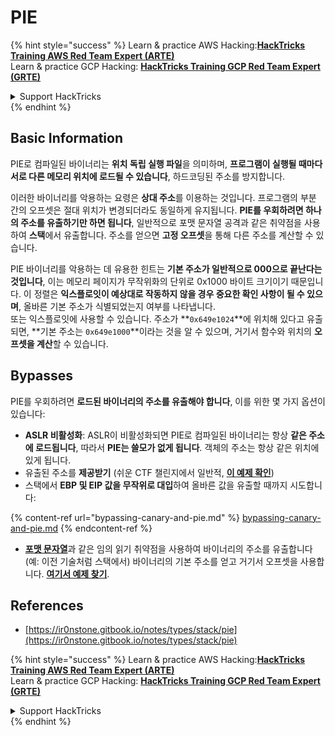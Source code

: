 # PIE

{% hint style="success" %}
Learn & practice AWS Hacking:<img src="/.gitbook/assets/arte.png" alt="" data-size="line">[**HackTricks Training AWS Red Team Expert (ARTE)**](https://training.hacktricks.xyz/courses/arte)<img src="/.gitbook/assets/arte.png" alt="" data-size="line">\
Learn & practice GCP Hacking: <img src="/.gitbook/assets/grte.png" alt="" data-size="line">[**HackTricks Training GCP Red Team Expert (GRTE)**<img src="/.gitbook/assets/grte.png" alt="" data-size="line">](https://training.hacktricks.xyz/courses/grte)

<details>

<summary>Support HackTricks</summary>

* Check the [**subscription plans**](https://github.com/sponsors/carlospolop)!
* **Join the** 💬 [**Discord group**](https://discord.gg/hRep4RUj7f) or the [**telegram group**](https://t.me/peass) or **follow** us on **Twitter** 🐦 [**@hacktricks\_live**](https://twitter.com/hacktricks\_live)**.**
* **Share hacking tricks by submitting PRs to the** [**HackTricks**](https://github.com/carlospolop/hacktricks) and [**HackTricks Cloud**](https://github.com/carlospolop/hacktricks-cloud) github repos.

</details>
{% endhint %}

## Basic Information

PIE로 컴파일된 바이너리는 **위치 독립 실행 파일**을 의미하며, **프로그램이 실행될 때마다 서로 다른 메모리 위치에 로드될 수 있습니다**, 하드코딩된 주소를 방지합니다.

이러한 바이너리를 악용하는 요령은 **상대 주소**를 이용하는 것입니다. 프로그램의 부분 간의 오프셋은 절대 위치가 변경되더라도 동일하게 유지됩니다. **PIE를 우회하려면 하나의 주소를 유출하기만 하면 됩니다**, 일반적으로 포맷 문자열 공격과 같은 취약점을 사용하여 **스택**에서 유출합니다. 주소를 얻으면 **고정 오프셋**을 통해 다른 주소를 계산할 수 있습니다.

PIE 바이너리를 악용하는 데 유용한 힌트는 **기본 주소가 일반적으로 000으로 끝난다는 것입니다**, 이는 메모리 페이지가 무작위화의 단위로 0x1000 바이트 크기이기 때문입니다. 이 정렬은 **익스플로잇이 예상대로 작동하지 않을 경우 중요한 확인 사항이 될 수 있으며**, 올바른 기본 주소가 식별되었는지 여부를 나타냅니다.\
또는 익스플로잇에 사용할 수 있습니다. 주소가 **`0x649e1024`**에 위치해 있다고 유출되면, **기본 주소는 `0x649e1000`**이라는 것을 알 수 있으며, 거기서 함수와 위치의 **오프셋을 계산**할 수 있습니다.

## Bypasses

PIE를 우회하려면 **로드된 바이너리의 주소를 유출해야 합니다**, 이를 위한 몇 가지 옵션이 있습니다:

* **ASLR 비활성화**: ASLR이 비활성화되면 PIE로 컴파일된 바이너리는 항상 **같은 주소에 로드됩니다**, 따라서 **PIE는 쓸모가 없게 됩니다**. 객체의 주소는 항상 같은 위치에 있게 됩니다.
* 유출된 주소를 **제공받기** (쉬운 CTF 챌린지에서 일반적, [**이 예제 확인**](https://ir0nstone.gitbook.io/notes/types/stack/pie/pie-exploit))
* 스택에서 **EBP 및 EIP 값을 무작위로 대입**하여 올바른 값을 유출할 때까지 시도합니다:

{% content-ref url="bypassing-canary-and-pie.md" %}
[bypassing-canary-and-pie.md](bypassing-canary-and-pie.md)
{% endcontent-ref %}

* [**포맷 문자열**](../../format-strings/)과 같은 임의 읽기 취약점을 사용하여 바이너리의 주소를 유출합니다 (예: 이전 기술처럼 스택에서) 바이너리의 기본 주소를 얻고 거기서 오프셋을 사용합니다. [**여기서 예제 찾기**](https://ir0nstone.gitbook.io/notes/types/stack/pie/pie-bypass).

## References

* [https://ir0nstone.gitbook.io/notes/types/stack/pie](https://ir0nstone.gitbook.io/notes/types/stack/pie)

{% hint style="success" %}
Learn & practice AWS Hacking:<img src="/.gitbook/assets/arte.png" alt="" data-size="line">[**HackTricks Training AWS Red Team Expert (ARTE)**](https://training.hacktricks.xyz/courses/arte)<img src="/.gitbook/assets/arte.png" alt="" data-size="line">\
Learn & practice GCP Hacking: <img src="/.gitbook/assets/grte.png" alt="" data-size="line">[**HackTricks Training GCP Red Team Expert (GRTE)**<img src="/.gitbook/assets/grte.png" alt="" data-size="line">](https://training.hacktricks.xyz/courses/grte)

<details>

<summary>Support HackTricks</summary>

* Check the [**subscription plans**](https://github.com/sponsors/carlospolop)!
* **Join the** 💬 [**Discord group**](https://discord.gg/hRep4RUj7f) or the [**telegram group**](https://t.me/peass) or **follow** us on **Twitter** 🐦 [**@hacktricks\_live**](https://twitter.com/hacktricks\_live)**.**
* **Share hacking tricks by submitting PRs to the** [**HackTricks**](https://github.com/carlospolop/hacktricks) and [**HackTricks Cloud**](https://github.com/carlospolop/hacktricks-cloud) github repos.

</details>
{% endhint %}
